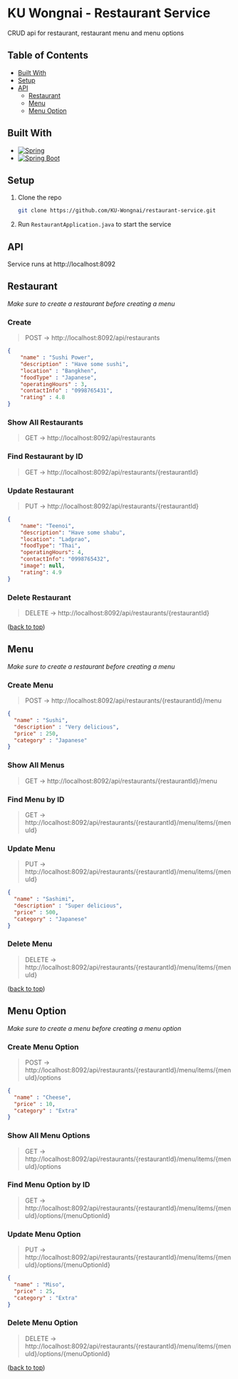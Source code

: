 # KU Wongnai - Restaurant Service
CRUD api for restaurant, restaurant menu and menu options

## Table of Contents
* [Built With](#built-with)
* [Setup](#setup)
* [API](#api)
  * [Restaurant](#restaurant)
  * [Menu](#menu)
  * [Menu Option](#menu-option)

## Built With

* [![Spring][Spring.io]][Spring-url]
* [![Spring Boot][Spring.io/spring-boot]][Spring-url]

## Setup
1. Clone the repo
    ```sh
    git clone https://github.com/KU-Wongnai/restaurant-service.git
    ```
2. Run `RestaurantApplication.java` to start the service

## API
Service runs at http://localhost:8092

## Restaurant
*Make sure to create a restaurant before creating a menu*
### Create
> POST -> http://localhost:8092/api/restaurants
```json
{
    "name" : "Sushi Power",
    "description" : "Have some sushi",
    "location" : "Bangkhen",
    "foodType" : "Japanese",
    "operatingHours" : 3,
    "contactInfo" : "0998765431",
    "rating" : 4.8
}
```

### Show All Restaurants
> GET -> http://localhost:8092/api/restaurants

### Find Restaurant by ID
> GET -> http://localhost:8092/api/restaurants/{restaurantId}

### Update Restaurant
> PUT -> http://localhost:8092/api/restaurants/{restaurantId}
```json
{
    "name": "Teenoi",
    "description": "Have some shabu",
    "location": "Ladprao",
    "foodType": "Thai",
    "operatingHours": 4,
    "contactInfo": "0998765432",
    "image": null,
    "rating": 4.9
}
```

### Delete Restaurant
> DELETE -> http://localhost:8092/api/restaurants/{restaurantId}

([back to top][readme-top])

## Menu
*Make sure to create a restaurant before creating a menu*

### Create Menu
> POST -> http://localhost:8092/api/restaurants/{restaurantId}/menu
```json
{
  "name" : "Sushi",
  "description" : "Very delicious",
  "price" : 250,
  "category" : "Japanese"
}
```

### Show All Menus
> GET -> http://localhost:8092/api/restaurants/{restaurantId}/menu

### Find Menu by ID
> GET -> http://localhost:8092/api/restaurants/{restaurantId}/menu/items/{menuId}

### Update Menu
> PUT -> http://localhost:8092/api/restaurants/{restaurantId}/menu/items/{menuId}
```json
{
  "name" : "Sashimi",
  "description" : "Super delicious",
  "price" : 500,
  "category" : "Japanese"
}
```

### Delete Menu
> DELETE -> http://localhost:8092/api/restaurants/{restaurantId}/menu/items/{menuId}

([back to top][readme-top])

## Menu Option
*Make sure to create a menu before creating a menu option*

### Create Menu Option
> POST -> http://localhost:8092/api/restaurants/{restaurantId}/menu/items/{menuId}/options
```json
{
  "name" : "Cheese",
  "price" : 10,
  "category" : "Extra"
}
```

### Show All Menu Options
> GET -> http://localhost:8092/api/restaurants/{restaurantId}/menu/items/{menuId}/options

### Find Menu Option by ID
> GET -> http://localhost:8092/api/restaurants/{restaurantId}/menu/items/{menuId}/options/{menuOptionId}

### Update Menu Option
> PUT -> http://localhost:8092/api/restaurants/{restaurantId}/menu/items/{menuId}/options/{menuOptionId}
```json
{
  "name" : "Miso",
  "price" : 25,
  "category" : "Extra"
}
```

### Delete Menu Option
> DELETE -> http://localhost:8092/api/restaurants/{restaurantId}/menu/items/{menuId}/options/{menuOptionId}

([back to top][readme-top])

<!-- Markdown Links & Images -->
[Spring.io]: https://img.shields.io/badge/Spring-6DB33F?style=for-the-badge&logo=spring&logoColor=white
[Spring-url]: https://spring.io
[Spring.io/spring-boot]: https://img.shields.io/badge/Spring_Boot-F2F4F9?style=for-the-badge&logo=spring-boot
[Spring-Boot-url]: https://spring.io/projects/spring-boot
[readme-top]: #ku-wongnai---restaurant-service

